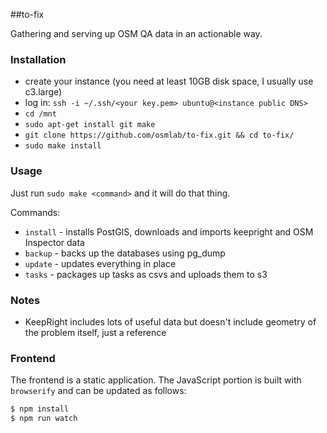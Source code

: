 ##to-fix

Gathering and serving up OSM QA data in an actionable way.

### Installation
- create your instance (you need at least 10GB disk space, I usually use c3.large)
- log in: `ssh -i ~/.ssh/<your key.pem> ubuntu@<instance public DNS>`
- `cd /mnt`
- `sudo apt-get install git make`
- `git clone https://github.com/osmlab/to-fix.git && cd to-fix/`
- `sudo make install`

### Usage

Just run `sudo make <command>` and it will do that thing.

Commands:
- `install` - installs PostGIS, downloads and imports keepright and OSM Inspector data
- `backup` - backs up the databases using pg_dump
- `update` - updates everything in place
- `tasks` - packages up tasks as csvs and uploads them to s3

### Notes
- KeepRight includes lots of useful data but doesn't include geometry of the
problem itself, just a reference

### Frontend

The frontend is a static application. The JavaScript portion is built with
`browserify` and can be updated as follows:

```sh
$ npm install
$ npm run watch
```
